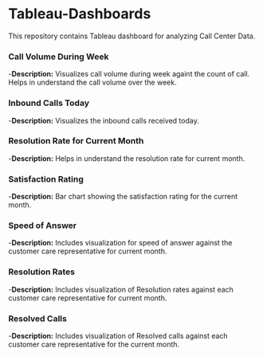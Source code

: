 # Tableau-Dashboards
This repository contains Tableau dashboard for analyzing Call Center Data. 

### Call Volume During Week
-**Description:**  Visualizes call volume during week againt the count of call.
Helps in understand the call volume over the week.

### Inbound Calls Today
-**Description:**  Visualizes the inbound calls received today.

### Resolution Rate for Current Month
-**Description:**  Helps in understand the resolution rate for current month.

### Satisfaction Rating
-**Description:**  Bar chart showing the satisfaction rating for the current month.

### Speed of Answer
-**Description:**  Includes visualization for speed of answer against the customer care representative for current month.

### Resolution Rates
-**Description:**  Includes visualization of Resolution rates against each customer care representative for current month.

### Resolved Calls
-**Description:**  Includes visualization of Resolved calls against each customer care representative for the current month.
